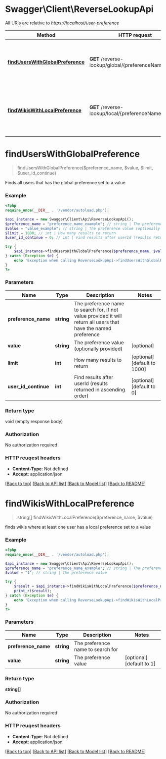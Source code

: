 # Swagger\Client\ReverseLookupApi

All URIs are relative to *https://localhost/user-preference*

Method | HTTP request | Description
------------- | ------------- | -------------
[**findUsersWithGlobalPreference**](ReverseLookupApi.md#findUsersWithGlobalPreference) | **GET** /reverse-lookup/global/{preferenceName}/users | Finds all users that has the global preference set to a value
[**findWikisWithLocalPreference**](ReverseLookupApi.md#findWikisWithLocalPreference) | **GET** /reverse-lookup/local/{preferenceName}/wikis | finds wikis where at least one user has a local preference set to a value


# **findUsersWithGlobalPreference**
> findUsersWithGlobalPreference($preference_name, $value, $limit, $user_id_continue)

Finds all users that has the global preference set to a value



### Example 
```php
<?php
require_once(__DIR__ . '/vendor/autoload.php');

$api_instance = new Swagger\Client\Api\ReverseLookupApi();
$preference_name = "preference_name_example"; // string | The preference name to search for, if not value provided it will return all users that have the named preference
$value = "value_example"; // string | The preference value (optionally provided)
$limit = 1000; // int | How many results to return
$user_id_continue = 0; // int | Find results after userId (results returned in ascending order)

try { 
    $api_instance->findUsersWithGlobalPreference($preference_name, $value, $limit, $user_id_continue);
} catch (Exception $e) {
    echo 'Exception when calling ReverseLookupApi->findUsersWithGlobalPreference: ', $e->getMessage(), "\n";
}
?>
```

### Parameters

Name | Type | Description  | Notes
------------- | ------------- | ------------- | -------------
 **preference_name** | **string**| The preference name to search for, if not value provided it will return all users that have the named preference | 
 **value** | **string**| The preference value (optionally provided) | [optional] 
 **limit** | **int**| How many results to return | [optional] [default to 1000]
 **user_id_continue** | **int**| Find results after userId (results returned in ascending order) | [optional] [default to 0]

### Return type

void (empty response body)

### Authorization

No authorization required

### HTTP reuqest headers

 - **Content-Type**: Not defined
 - **Accept**: application/json

[[Back to top]](#) [[Back to API list]](../README.md#documentation-for-api-endpoints) [[Back to Model list]](../README.md#documentation-for-models) [[Back to README]](../README.md)

# **findWikisWithLocalPreference**
> string[] findWikisWithLocalPreference($preference_name, $value)

finds wikis where at least one user has a local preference set to a value



### Example 
```php
<?php
require_once(__DIR__ . '/vendor/autoload.php');

$api_instance = new Swagger\Client\Api\ReverseLookupApi();
$preference_name = "preference_name_example"; // string | The preference name to search for
$value = "1"; // string | The preference value

try { 
    $result = $api_instance->findWikisWithLocalPreference($preference_name, $value);
    print_r($result);
} catch (Exception $e) {
    echo 'Exception when calling ReverseLookupApi->findWikisWithLocalPreference: ', $e->getMessage(), "\n";
}
?>
```

### Parameters

Name | Type | Description  | Notes
------------- | ------------- | ------------- | -------------
 **preference_name** | **string**| The preference name to search for | 
 **value** | **string**| The preference value | [optional] [default to 1]

### Return type

**string[]**

### Authorization

No authorization required

### HTTP reuqest headers

 - **Content-Type**: Not defined
 - **Accept**: application/json

[[Back to top]](#) [[Back to API list]](../README.md#documentation-for-api-endpoints) [[Back to Model list]](../README.md#documentation-for-models) [[Back to README]](../README.md)

